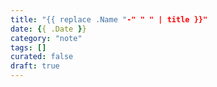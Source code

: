 ```yaml
---
title: "{{ replace .Name "-" " " | title }}"
date: {{ .Date }}
category: "note"
tags: []
curated: false
draft: true
---
```


